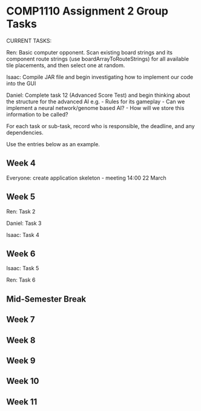 # COMP1110 Assignment 2 Group Tasks


CURRENT TASKS:

Ren: Basic computer opponent. Scan existing board strings and its component route strings (use boardArrayToRouteStrings)
     for all available tile placements, and then select one at random.

Isaac: Compile JAR file and begin investigating how to implement our code into the GUI

Daniel: Complete task 12 (Advanced Score Test) and begin thinking about the structure for the advanced AI e.g.
        - Rules for its gameplay
        - Can we implement a neural network/genome based AI?
        - How will we store this information to be called?

For each task or sub-task, record who is responsible, the deadline, and any dependencies.

Use the entries below as an example.

## Week 4

Everyone: create application skeleton - meeting 14:00 22 March

## Week 5

Ren: Task 2

Daniel: Task 3

Isaac: Task 4

## Week 6

Isaac: Task 5

Ren: Task 6 

## Mid-Semester Break

## Week 7

## Week 8

## Week 9

## Week 10

## Week 11
